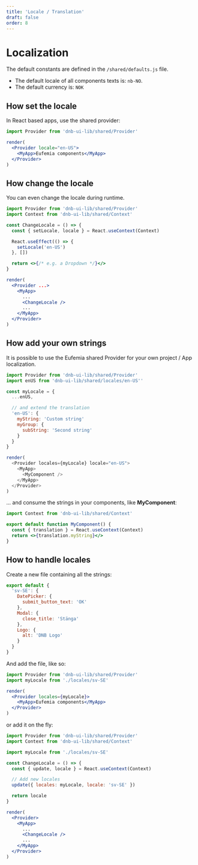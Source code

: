 ```yaml
---
title: 'Locale / Translation'
draft: false
order: 8
---
```


# Localization

The default constants are defined in the `/shared/defaults.js` file.

- The default locale of all components texts is: `nb-NO`.
- The default currency is: `NOK`

## How set the locale

In React based apps, use the shared provider:

```jsx
import Provider from 'dnb-ui-lib/shared/Provider'

render(
  <Provider locale="en-US">
    <MyApp>Eufemia components</MyApp>
  </Provider>
)
```

## How change the locale

You can even change the locale during runtime.

```jsx
import Provider from 'dnb-ui-lib/shared/Provider'
import Context from 'dnb-ui-lib/shared/Context'

const ChangeLocale = () => {
  const { setLocale, locale } = React.useContext(Context)

  React.useEffect(() => {
    setLocale('en-US')
  }, [])

  return <>{/* e.g. a Dropdown */}</>
}

render(
  <Provider ...>
    <MyApp>
      ...
      <ChangeLocale />
      ...
    </MyApp>
  </Provider>
)
```

## How add your own strings

It is possible to use the Eufemia shared Provider for your own project / App localization.

```js
import Provider from 'dnb-ui-lib/shared/Provider'
import enUS from 'dnb-ui-lib/shared/locales/en-US''

const myLocale = {
  ...enUS,

  // and extend the translation
  'en-US': {
    myString: 'Custom string'
    myGroup: {
      subString: 'Second string'
    }
  }
}

render(
  <Provider locales={myLocale} locale="en-US">
    <MyApp>
      <MyComponent />
    </MyApp>
  </Provider>
)
```

... and consume the strings in your components, like **MyComponent**:

```jsx
import Context from 'dnb-ui-lib/shared/Context'

export default function MyComponent() {
  const { translation } = React.useContext(Context)
  return <>{translation.myString}</>
}
```

## How to handle locales

Create a new file containing all the strings:

```js
export default {
  'sv-SE': {
    DatePicker: {
      submit_button_text: 'OK'
    },
    Modal: {
      close_title: 'Stänga'
    },
    Logo: {
      alt: 'DNB Logo'
    }
  }
}
```

And add the file, like so:

```jsx
import Provider from 'dnb-ui-lib/shared/Provider'
import myLocale from './locales/sv-SE'

render(
  <Provider locales={myLocale}>
    <MyApp>Eufemia components</MyApp>
  </Provider>
)
```

or add it on the fly:

```jsx
import Provider from 'dnb-ui-lib/shared/Provider'
import Context from 'dnb-ui-lib/shared/Context'

import myLocale from './locales/sv-SE'

const ChangeLocale = () => {
  const { update, locale } = React.useContext(Context)

  // Add new locales
  update({ locales: myLocale, locale: 'sv-SE' })

  return locale
}

render(
  <Provider>
    <MyApp>
      ...
      <ChangeLocale />
      ...
    </MyApp>
  </Provider>
)
```

